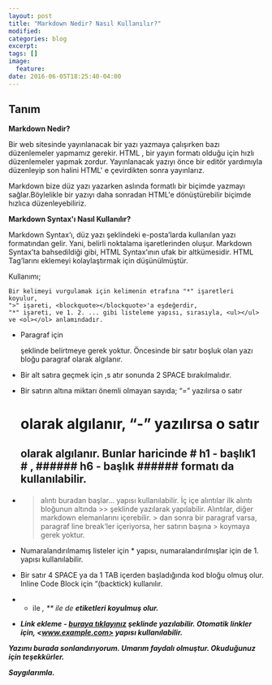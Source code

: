 ```yaml
---
layout: post
title: "Markdown Nedir? Nasıl Kullanılır?"
modified:
categories: blog
excerpt:
tags: []
image:
  feature:
date: 2016-06-05T18:25:40-04:00
---
```


## Tanım

**Markdown Nedir?**

Bir web sitesinde yayınlanacak bir yazı yazmaya çalışırken bazı düzenlemeler yapmamız gerekir. HTML , bir yayın formatı olduğu için hızlı düzenlemeler yapmak zordur.
Yayınlanacak yazıyı önce bir editör yardımıyla düzenleyip son halini HTML' e çevirdikten sonra yayınlarız.

Markdown bize düz yazı yazarken aslında formatlı bir biçimde yazmayı sağlar.Böylelikle bir yazıyı daha sonradan HTML'e dönüştürebilir biçimde hızlıca düzenleyebiliriz.


**Markdown Syntax'ı Nasıl Kullanılır?**

Markdown Syntax‘ı, düz yazı şeklindeki e-posta’larda kullanılan yazı formatından gelir. Yani, belirli noktalama işaretlerinden oluşur. Markdown Syntax’ta bahsedildiği gibi, HTML Syntax’ının ufak bir altkümesidir. HTML Tag’larını eklemeyi kolaylaştırmak için düşünülmüştür.

Kullanımı;

~~~
Bir kelimeyi vurgulamak için kelimenin etrafına "*" işaretleri koyulur, 
">" işareti, <blockquote></blockquote>'a eşdeğerdir, 
"*" işareti, ve 1. 2. ... gibi listeleme yapısı, sırasıyla, <ul></ul> ve <ol></ol> anlamındadır. 
~~~

* Paragraf için <p></p> şeklinde belirtmeye gerek yoktur. Öncesinde bir satır boşluk olan yazı bloğu paragraf olarak algılanır.

* Bir alt satıra geçmek için ,s atır sonunda 2 SPACE bırakılmalıdır.

* Bir satırın altına miktarı önemli olmayan sayıda; “=” yazılırsa o satır <h1> olarak algılanır, “-” yazılırsa o satır <h2> olarak algılanır. Bunlar haricinde # h1 - başlık1 # , ###### h6 - başlık ###### formatı da kullanılabilir.

* > alıntı buradan başlar... yapısı kullanılabilir. İç içe alıntılar ilk alıntı bloğunun altında >> şeklinde yazılarak yapılabilir. Alıntılar, diğer markdown elemanlarını içerebilir. > dan sonra bir paragraf varsa, paragraf line break‘ler içeriyorsa, her satırın başına > koymaya gerek yoktur.

* Numaralandırılmamış listeler için * yapısı, numaralandırılmışlar için de 1. yapısı kullanılabilir.

* Bir satır 4 SPACE ya da 1 TAB içerden başladığında kod bloğu olmuş olur. Inline Code Block için “(backtick) kullanılır.

* * ile <em>, ** ile de <b> etiketleri koyulmuş olur.

* Link ekleme - [buraya tıklayınız](http://www.example.com "alt") şeklinde yazılabilir. Otomatik linkler için, <www.example.com> yapısı kullanılabilir.

Yazımı burada sonlandırıyorum. Umarım faydalı olmuştur. Okuduğunuz için teşekkürler. 

Saygılarımla.
